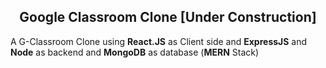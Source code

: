 <h2 align="center">Google Classroom Clone [Under Construction]</h2> 

A G-Classroom Clone using **React.JS** as Client side and **ExpressJS** and **Node** as backend and **MongoDB** as database (**MERN** Stack) 
